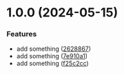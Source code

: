 # 1.0.0 (2024-05-15)


### Features

* add something ([2628867](https://github.com/D1vine-devs/semantic/commit/26288674b0b94a8678e7a57a75d0ad2e55cedf84))
* add something ([7e910a1](https://github.com/D1vine-devs/semantic/commit/7e910a1aa059adaa9e6ab57923281803cd81ed1b))
* add something ([f25c2cc](https://github.com/D1vine-devs/semantic/commit/f25c2ccab4f9bb6cebced3382b91716ed52dc0b3))
